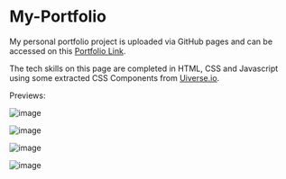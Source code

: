 # My-Portfolio
My personal portfolio project is uploaded via GitHub pages and can be accessed on this [Portfolio Link](https://bhavya1006.github.io/My-Portfolio/). 

The tech skills on this page are completed in HTML, CSS and Javascript using some extracted CSS Components from [Uiverse.io](https://uiverse.io/).

Previews:

![image](https://github.com/bhavya1006/My-Portfolio/assets/121045636/8cc3acf4-e8f3-41fa-9261-72e0491de183)

![image](https://github.com/bhavya1006/My-Portfolio/assets/121045636/18795186-f0b4-457c-b26d-3b267f30ef2a)

![image](https://github.com/bhavya1006/My-Portfolio/assets/121045636/e8843e88-dc61-49a9-8924-ba794407cb63)

![image](https://github.com/bhavya1006/My-Portfolio/assets/121045636/12438817-2aaa-4cfd-8426-266486293489)
